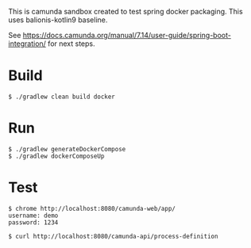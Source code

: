 This is camunda sandbox created to test spring docker packaging. This uses balionis-kotlin9 baseline.

See https://docs.camunda.org/manual/7.14/user-guide/spring-boot-integration/ for next steps.

# Build 
```
$ ./gradlew clean build docker
```
# Run 
```
$ ./gradlew generateDockerCompose
$ ./gradlew dockerComposeUp
```

# Test

```
$ chrome http://localhost:8080/camunda-web/app/
username: demo
password: 1234
``` 

```
$ curl http://localhost:8080/camunda-api/process-definition
```
